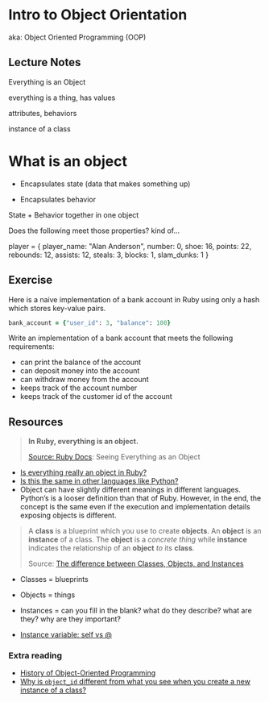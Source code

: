 Intro to Object Orientation
===========================

aka: Object Oriented Programming (OOP)


## Lecture Notes

Everything is an Object

everything is a thing, has values

attributes,
behaviors

instance of a class

# What is an object
* Encapsulates state (data that makes something up)

* Encapsulates behavior

State + Behavior together in one object

Does the following meet those properties?
kind of...

player = {
  player_name: "Alan Anderson",
  number: 0,
  shoe: 16,
  points: 22,
  rebounds: 12,
  assists: 12,
  steals: 3,
  blocks: 1,
  slam_dunks: 1
}

## Exercise

Here is a naive implementation of a bank account in Ruby using only a hash which stores key-value pairs.

```ruby
bank_account = {"user_id": 3, "balance": 100}
```

Write an implementation of a bank account that meets the following requirements:

* can print the balance of the account
* can deposit money into the account
* can withdraw money from the account
* keeps track of the account number
* keeps track of the customer id of the account



## Resources

> **In Ruby, everything is an object.**
>
> [Source: Ruby Docs](https://www.ruby-lang.org/en/about/): Seeing Everything as an Object

- [Is everything really an object in Ruby?](https://stackoverflow.com/questions/3429553/is-everything-an-object-in-ruby)
- [Is this the same in other languages like Python?](https://stackoverflow.com/questions/865911/is-everything-an-object-in-python-like-ruby)
- Object can have slightly different meanings in different languages. Python’s is a looser definition than that of Ruby. However, in the end, the concept is the same even if the execution and implementation details exposing objects is different.

> A **class** is a blueprint which you use to create **objects**. An **object** is an **instance** of a class. The **object** is a _concrete thing_ while **instance** indicates the relationship of an **object** _to_ its **class**.
>
> Source: [The difference between Classes, Objects, and Instances](https://stackoverflow.com/questions/1215881/the-difference-between-classes-objects-and-instances)

- Classes = blueprints
- Objects = things
- Instances = can you fill in the blank? what do they describe? what are they? why are they important?


- [Instance variable: self vs @](https://stackoverflow.com/questions/1693243/instance-variable-self-vs)

### Extra reading

- [History of Object-Oriented Programming](https://en.wikipedia.org/wiki/Object-oriented_programming#History)
- [Why is `object_id` different from what you see when you create a new instance of a class?](https://stackoverflow.com/questions/2818602/in-ruby-why-does-inspect-print-out-some-kind-of-object-id-which-is-different)
